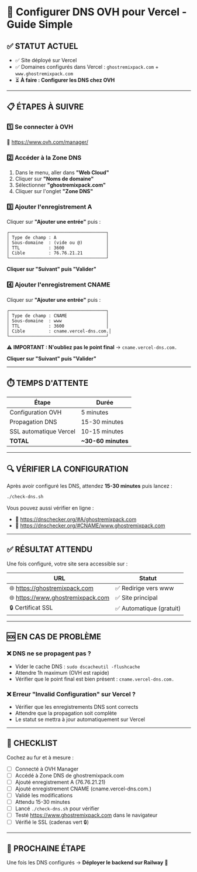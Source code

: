 # 🎯 Configurer DNS OVH pour Vercel - Guide Simple

## ✅ STATUT ACTUEL
- ✅ Site déployé sur Vercel
- ✅ Domaines configurés dans Vercel : `ghostremixpack.com` + `www.ghostremixpack.com`
- ⏳ **À faire : Configurer les DNS chez OVH**

---

## 📋 ÉTAPES À SUIVRE

### **1️⃣ Se connecter à OVH**
🔗 https://www.ovh.com/manager/

### **2️⃣ Accéder à la Zone DNS**
1. Dans le menu, aller dans **"Web Cloud"**
2. Cliquer sur **"Noms de domaine"**
3. Sélectionner **"ghostremixpack.com"**
4. Cliquer sur l'onglet **"Zone DNS"**

### **3️⃣ Ajouter l'enregistrement A**

Cliquer sur **"Ajouter une entrée"** puis :

```
┌─────────────────────────────────────┐
│ Type de champ : A                   │
│ Sous-domaine  : (vide ou @)         │
│ TTL           : 3600                │
│ Cible         : 76.76.21.21         │
└─────────────────────────────────────┘
```

**Cliquer sur "Suivant" puis "Valider"**

### **4️⃣ Ajouter l'enregistrement CNAME**

Cliquer sur **"Ajouter une entrée"** puis :

```
┌─────────────────────────────────────┐
│ Type de champ : CNAME               │
│ Sous-domaine  : www                 │
│ TTL           : 3600                │
│ Cible         : cname.vercel-dns.com.│
└─────────────────────────────────────┘
```

⚠️ **IMPORTANT : N'oubliez pas le point final** → `cname.vercel-dns.com.`

**Cliquer sur "Suivant" puis "Valider"**

---

## ⏱️ TEMPS D'ATTENTE

| Étape | Durée |
|-------|-------|
| Configuration OVH | 5 minutes |
| Propagation DNS | 15-30 minutes |
| SSL automatique Vercel | 10-15 minutes |
| **TOTAL** | **~30-60 minutes** |

---

## 🔍 VÉRIFIER LA CONFIGURATION

Après avoir configuré les DNS, attendez **15-30 minutes** puis lancez :

```bash
./check-dns.sh
```

Vous pouvez aussi vérifier en ligne :
- 🔗 https://dnschecker.org/#A/ghostremixpack.com
- 🔗 https://dnschecker.org/#CNAME/www.ghostremixpack.com

---

## ✅ RÉSULTAT ATTENDU

Une fois configuré, votre site sera accessible sur :

| URL | Statut |
|-----|--------|
| 🌐 https://ghostremixpack.com | ✅ Redirige vers www |
| 🌐 https://www.ghostremixpack.com | ✅ Site principal |
| 🔒 Certificat SSL | ✅ Automatique (gratuit) |

---

## 🆘 EN CAS DE PROBLÈME

### ❌ DNS ne se propagent pas ?
- Vider le cache DNS : `sudo dscacheutil -flushcache`
- Attendre 1h maximum (OVH est rapide)
- Vérifier que le point final est bien présent : `cname.vercel-dns.com.`

### ❌ Erreur "Invalid Configuration" sur Vercel ?
- Vérifier que les enregistrements DNS sont corrects
- Attendre que la propagation soit complète
- Le statut se mettra à jour automatiquement sur Vercel

---

## 📝 CHECKLIST

Cochez au fur et à mesure :

- [ ] Connecté à OVH Manager
- [ ] Accédé à Zone DNS de ghostremixpack.com
- [ ] Ajouté enregistrement A (76.76.21.21)
- [ ] Ajouté enregistrement CNAME (cname.vercel-dns.com.)
- [ ] Validé les modifications
- [ ] Attendu 15-30 minutes
- [ ] Lancé `./check-dns.sh` pour vérifier
- [ ] Testé https://www.ghostremixpack.com dans le navigateur
- [ ] Vérifié le SSL (cadenas vert 🔒)

---

## 🎉 PROCHAINE ÉTAPE

Une fois les DNS configurés → **Déployer le backend sur Railway** 🚂


